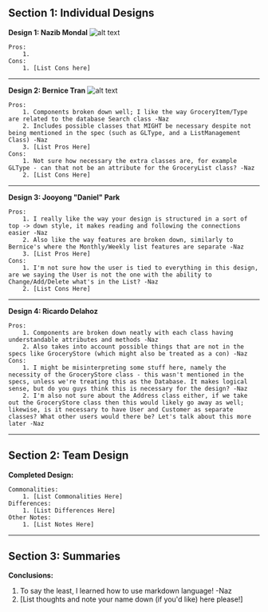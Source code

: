 ## Section 1: Individual Designs

[design1]: https://github.com/qc-se-fall2017/370Fall17Team6/blob/master/GroupProject/Design-Individual/DefinitelyNotSona/GroceryListUMLNaz.PNG?raw=true "Grocery List Design 1 - Nazib Mondal"
[design2]: https://github.com/qc-se-fall2017/370Fall17Team6/blob/master/GroupProject/Design-Individual/BerniceTran/GroceryListManager.png "Grocery List Design 2 - Bernice Tran"

**Design 1: Nazib Mondal**
	![alt text][design1]

	Pros:
		1.		
	Cons:
		1. [List Cons here]
---

**Design 2: Bernice Tran**
	![alt text][design2]

	Pros:
		1. Components broken down well; I like the way GroceryItem/Type are related to the database Search class -Naz
		2. Includes possible classes that MIGHT be necessary despite not being mentioned in the spec (such as GLType, and a ListManagement Class) -Naz
		3. [List Pros Here]
	Cons:
		1. Not sure how necessary the extra classes are, for example GLType - can that not be an attribute for the GroceryList class? -Naz
		2. [List Cons Here]
---
**Design 3: Jooyong "Daniel" Park**

	Pros:
		1. I really like the way your design is structured in a sort of top -> down style, it makes reading and following the connections easier -Naz
		2. Also like the way features are broken down, similarly to Bernice's where the Monthly/Weekly list features are separate -Naz
		3. [List Pros Here]
	Cons:
		1. I'm not sure how the user is tied to everything in this design, are we saying the User is not the one with the ability to Change/Add/Delete what's in the List? -Naz
		2. [List Cons Here]
---
**Design 4: Ricardo Delahoz**

	Pros:
		1. Components are broken down neatly with each class having understandable attributes and methods -Naz
		2. Also takes into account possible things that are not in the specs like GroceryStore (which might also be treated as a con) -Naz 
	Cons:
		1. I might be misinterpreting some stuff here, namely the necessity of the GroceryStore class - this wasn't mentioned in the specs, unless we're treating this as the Database. It makes logical sense, but do you guys think this is necessary for the design? -Naz
		2. I'm also not sure about the Address class either, if we take out the GroceryStore class then this would likely go away as well; likewise, is it necessary to have User and Customer as separate classes? What other users would there be? Let's talk about this more later -Naz

---
## Section 2: Team Design

**Completed Design:**

	Commonalities:
		1. [List Commonalities Here]
	Differences:
		1. [List Differences Here]
	Other Notes:
		1. [List Notes Here]


---
## Section 3: Summaries

**Conclusions:**

1. To say the least, I learned how to use markdown language! -Naz
2. [List thoughts and note your name down (if you'd like) here please!]
